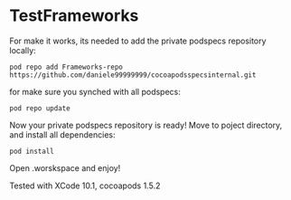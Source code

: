 # TestFrameworks

For make it works, its needed to add the private podspecs repository locally:

```pod repo add Frameworks-repo https://github.com/daniele99999999/cocoapodsspecsinternal.git```


for make sure you synched with all podspecs:

```pod repo update```


Now your private podspecs repository is ready! Move to poject directory, and install all dependencies:

```pod install```


Open .worskspace and enjoy!

Tested with XCode 10.1, cocoapods 1.5.2
